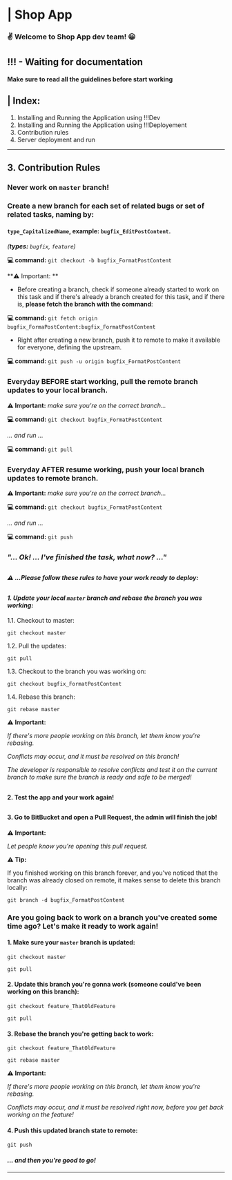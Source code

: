 # |  Shop App
### ✌️ Welcome to Shop App dev team!  😀  

##  !!! - Waiting for documentation


####  Make sure to read all the guidelines before start working


## | Index: 
1. Installing and Running the Application using !!!Dev
2. Installing and Running the Application using !!!Deployement
3. Contribution rules
4. Server deployment and run

---

## 3. Contribution Rules


### Never work on `master` branch!


### Create a new branch for each set of related bugs or set of related tasks, naming by:


####  `type_CapitalizedName`, example: `bugfix_EditPostContent`.


*(**types:** `bugfix`, `feature`)*


**💻 command:** `git checkout -b bugfix_FormatPostContent`


**⚠️ Important: **

*  Before creating a branch, check if someone already started to work on this task and if there's already a branch created for this task, and if there is, **please fetch the branch with the command**:

**💻 command:** `git fetch origin bugfix_FormaPostContent:bugfix_FormatPostContent`

* Right after creating a new branch, push it to remote to make it available for everyone, defining the upstream.

**💻 command:** `git push -u origin bugfix_FormatPostContent`


### Everyday BEFORE start working, pull the remote branch updates to your local branch.


**⚠️ Important:** *make sure you're on the correct branch...*

**💻 command:** `git checkout bugfix_FormatPostContent`

*... and run ...*

**💻 command:** `git pull`


### Everyday AFTER resume working, push your local branch updates to remote branch.


**⚠️ Important:** *make sure you're on the correct branch...*

**💻 command:** `git checkout bugfix_FormatPostContent`

*... and run ...*

**💻 command:** `git push`


### *"... Ok! ... I've finished the task, what now? ..."* 

##  

#### *⚠️ ...Please follow these rules to have your work ready to deploy:*

##  

#### *1. Update your local `master` branch and rebase the branch you was working:*

1.1. Checkout to master:

`git checkout master`

1.2. Pull the updates:

`git pull`

1.3. Checkout to the branch you was working on:

`git checkout bugfix_FormatPostContent`

1.4. Rebase this branch:

`git rebase master`


**⚠️ Important:** 

*If there's more people working on this branch, let them know you're rebasing.*

*Conflicts may occur, and it must be resolved on this branch!*

*The developer is responsible to resolve conflicts and test it on the current branch to make sure the branch is ready and safe to be merged!*

##  


#### 2. Test the app and your work again!

##  


#### 3. Go to BitBucket and open a Pull Request, the admin will finish the job!


**⚠️ Important:** 

*Let people know you're opening this pull request.*


**⚠️ Tip:** 

If you finished working on this branch forever, and you've noticed that the branch was  already closed on remote, it makes sense to delete this branch locally:

`git branch -d bugfix_FormatPostContent`


### Are you going back to work on a branch you've created some time ago? Let's make it ready to work again!


#### 1. Make sure your `master` branch is updated:

`git checkout master`

`git pull`


#### 2. Update this branch you're gonna work (someone could've been working on this branch):

`git checkout feature_ThatOldFeature`

`git pull`


#### 3. Rebase the branch you're getting back to work:

`git checkout feature_ThatOldFeature`

`git rebase master`


**⚠️ Important:** 

*If there's more people working on this branch, let them know you're rebasing.*

*Conflicts may occur, and it must be resolved right now, before you get back working on the feature!*


#### 4. Push this updated branch state to remote:

`git push`

#### *... and then you're good to go!*

---


